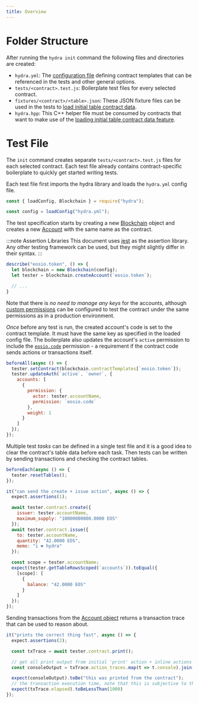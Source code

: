 ```yaml
---
title: Overview
---
```


# Folder Structure

After running the `hydra init` command the following files and directories are created:

- `hydra.yml`: The [configuration file](../cli/config.md) defining contract templates that can be referenced in the tests and other general options.
- `tests/<contract>.test.js`: Boilerplate test files for every selected contract.
- `fixtures/<contract>/<table>.json`: These JSON fixture files can be used in the tests to [load initial table contract data](./initial-contract-tables.md).
- `hydra.hpp`: This C++ helper file must be consumed by contracts that want to make use of the [loading initial table contract data feature](./initial-contract-tables.md).

# Test File

The `init` command creates separate `tests/<contract>.test.js` files for each selected contract. Each test file already contains contract-specific boilerplate to quickly get started writing tests.

Each test file first imports the hydra library and loads the `hydra.yml` config file.

```js
const { loadConfig, Blockchain } = require("hydra");

const config = loadConfig("hydra.yml");
```

The test specification starts by creating a new [Blockchain](../api/blockchain.md) object and creates a new [Account](../api/account.md) with the same name as the contract.

:::note Assertion Libraries
This document uses [jest](https://jestjs.io/) as the assertion library. Any other testing framework can be used, but they might slightly differ in their syntax.
:::

```js
describe("eosio.token", () => {
  let blockchain = new Blockchain(config);
  let tester = blockchain.createAccount(`eosio.token`);

  // ...
}
```

Note that there is _no need to manage any keys_ for the accounts, although [custom permissions](./permissions.md) can be configured to test the contract under the same permissions as in a production environment.

_Once_ before any test is run, the created account's code is set to the contract template. It must have the same key as specified in the loaded config file.
The boilerplate also updates the account's `active` permission to include the [`eosio.code`](https://github.com/EOSIO/eos/issues/3013#issuecomment-388983168) permission - a requirement if the contract code sends actions or transactions itself.

```js
beforeAll(async () => {
  tester.setContract(blockchain.contractTemplates[`eosio.token`]);
  tester.updateAuth(`active`, `owner`, {
    accounts: [
      {
        permission: {
          actor: tester.accountName,
          permission: `eosio.code`
        },
        weight: 1
      }
    ]
  });
});
```

Multiple test _tasks_ can be defined in a single test file and it is a good idea to clear the contract's table data before each task.
Then tests can be written by sending transactions and checking the contract tables. 

```js
beforeEach(async () => {
  tester.resetTables();
});

it("can send the create + issue action", async () => {
  expect.assertions(1);

  await tester.contract.create({
    issuer: tester.accountName,
    maximum_supply: "10000000000.0000 EOS"
  });
  await tester.contract.issue({
    to: tester.accountName,
    quantity: "42.0000 EOS",
    memo: "i ❤️ hydra"
  });

  const scope = tester.accountName;
  expect(tester.getTableRowsScoped(`accounts`)).toEqual({
    [scope]: [
      {
        balance: "42.0000 EOS"
      }
    ]
  });
});
```

Sending transactions from the [Account object](../api/account.md) returns a transaction trace that can be used to reason about.

```js
it("prints the correct thing fast", async () => {
  expect.assertions(2);

  const txTrace = await tester.contract.print();

  // get all print output from initial 'print' action + inline actions
  const consoleOutput = txTrace.action_traces.map(t => t.console).join(``)

  expect(consoleOutput).toBe("this was printed from the contract");
  // the transaction execution time, note that this is subjective to the Hydra node and will differ from a production environment
  expect(txTrace.elapsed).toBeLessThan(1000)
});
```
